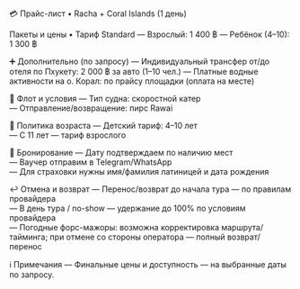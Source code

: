 💳 Прайс-лист • Racha + Coral Islands (1 день)

Пакеты и цены
• Тариф Standard
  — Взрослый: 1 400 ฿
  — Ребёнок (4–10): 1 300 ฿

➕ Дополнительно (по запросу)
— Индивидуальный трансфер от/до отеля по Пхукету: 2 000 ฿ за авто (1–10 чел.)
— Платные водные активности на о. Корал: по прайсу площадки (оплата на месте)

🚤 Флот и условия
— Тип судна: скоростной катер  
— Отправление/возвращение: пирс Rawai

👶 Политика возраста
— Детский тариф: 4–10 лет  
— С 11 лет — тариф взрослого

🧾 Бронирование
— Дату подтверждаем по наличию мест  
— Ваучер отправим в Telegram/WhatsApp  
— Для страховки нужны имя/фамилия латиницей и дата рождения

↩️ Отмена и возврат
— Перенос/возврат до начала тура — по правилам провайдера  
— В день тура / no-show — удержание до 100% по условиям провайдера  
— Погодные форс-мажоры: возможна корректировка маршрута/тайминга; при отмене со стороны оператора — полный возврат/перенос

ℹ️ Примечания
— Финальные цены и доступность — на выбранные даты по запросу.
